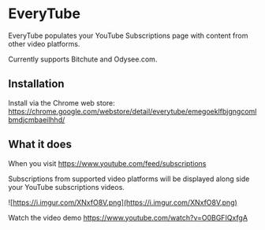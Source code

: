 # EveryTube

EveryTube populates your YouTube Subscriptions page with content from other video platforms.

Currently supports Bitchute and Odysee.com.

## Installation

Install via the Chrome web store: https://chrome.google.com/webstore/detail/everytube/emegoeklfbjgngcomlbmdjcmbaeilhhd/

## What it does

When you visit https://www.youtube.com/feed/subscriptions

Subscriptions from supported video platforms will be displayed along side your YouTube subscriptions videos.

![https://i.imgur.com/XNxfO8V.png](https://i.imgur.com/XNxfO8V.png)

Watch the video demo https://www.youtube.com/watch?v=O0BGFIQxfgA
